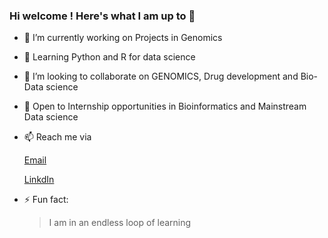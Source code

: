 ### Hi welcome ! Here's what I am up to 👋


- 🔭 I’m currently working on Projects in Genomics
- 🌱 Learning Python and R for data science
- 👯 I’m looking to collaborate on GENOMICS, Drug development and Bio-Data science
- 🤔 Open to Internship opportunities in Bioinformatics and Mainstream Data science
- 📫 Reach me via 
   
   [Email](samuelmayowao060@gmail.com)
   
   [LinkdIn](https://www.linkedin.com/in/ogungbemi-oluwamayowa-a23720191/)
- ⚡ Fun fact: 
  > I am in an endless loop of learning
